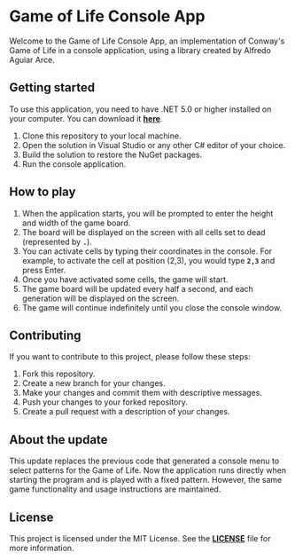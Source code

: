 # Game of Life Console App

Welcome to the Game of Life Console App, an implementation of Conway's Game of Life in a console application, using a library created by Alfredo Aguiar Arce.

## **Getting started**

To use this application, you need to have .NET 5.0 or higher installed on your computer. You can download it **[here](https://dotnet.microsoft.com/download)**.

1. Clone this repository to your local machine.
2. Open the solution in Visual Studio or any other C# editor of your choice.
3. Build the solution to restore the NuGet packages.
4. Run the console application.

## **How to play**

1. When the application starts, you will be prompted to enter the height and width of the game board.
2. The board will be displayed on the screen with all cells set to dead (represented by **`.`**).
3. You can activate cells by typing their coordinates in the console. For example, to activate the cell at position (2,3), you would type **`2,3`** and press Enter.
4. Once you have activated some cells, the game will start.
5. The game board will be updated every half a second, and each generation will be displayed on the screen.
6. The game will continue indefinitely until you close the console window.

## **Contributing**

If you want to contribute to this project, please follow these steps:

1. Fork this repository.
2. Create a new branch for your changes.
3. Make your changes and commit them with descriptive messages.
4. Push your changes to your forked repository.
5. Create a pull request with a description of your changes.

## **About the update**

This update replaces the previous code that generated a console menu to select patterns for the Game of Life. Now the application runs directly when starting the program and is played with a fixed pattern. However, the same game functionality and usage instructions are maintained.

## **License**

This project is licensed under the MIT License. See the **[LICENSE](https://chat.openai.com/c/LICENSE)** file for more information.
